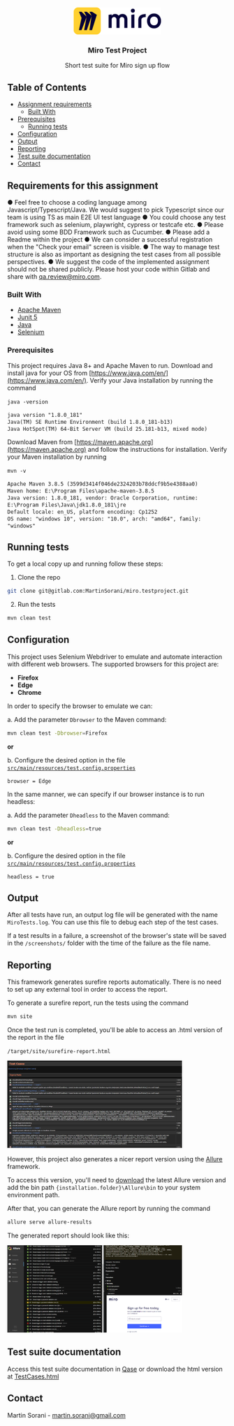 
<br />
<p align="center">
  <a href="https://gitlab.com/MartinSorani/miro.testproject">
    <img src="images/logo.png" alt="Logo" width="200" height="62">
  </a>

  <h3 align="center">Miro Test Project</h3>

  <p align="center">
    Short test suite for Miro sign up flow
  </p>



## Table of Contents

* [Assignment requirements](#requirements-for-this-assignment)
  * [Built With](#built-with)
* [Prerequisites](#prerequisites)
  * [Running tests](#running-tests)
* [Configuration](#configuration)
* [Output](#output)
* [Reporting](#reporting)
* [Test suite documentation](#test-suite-documentation)
* [Contact](#contact)



## Requirements for this assignment

● Feel free to choose a coding language among Javascript/Typescript/Java. We
would suggest to pick Typescript since our team is using TS as main E2E UI test
language
● You could choose any test framework such as selenium, playwright, cypress or
testcafe etc.
● Please avoid using some BDD Framework such as Cucumber.
● Please add a Readme within the project
● We can consider a successful registration when the "Check your email" screen is
visible.
● The way to manage test structure is also as important as designing the test
cases from all possible perspectives.
● We suggest the code of the implemented assignment should not be shared
publicly. Please host your code within Gitlab and share with qa.review@miro.com.


### Built With

* [Apache Maven](https://maven.apache.org)
* [Junit 5](https://junit.org/junit5/)
* [Java](https://www.java.com/en/)
* [Selenium](https://www.selenium.dev/)

### Prerequisites

This project requires Java 8+ and Apache Maven to run.
Download and install java for your OS from [https://www.java.com/en/](https://www.java.com/en/).
Verify your Java installation by running the command

`java -version`
~~~
java version "1.8.0_181"
Java(TM) SE Runtime Environment (build 1.8.0_181-b13)
Java HotSpot(TM) 64-Bit Server VM (build 25.181-b13, mixed mode)
~~~

Download Maven from [https://maven.apache.org](https://maven.apache.org) and follow the instructions for installation.
Verify your Maven installation by running

`mvn -v`
~~~
Apache Maven 3.8.5 (3599d3414f046de2324203b78ddcf9b5e4388aa0)
Maven home: E:\Program Files\apache-maven-3.8.5
Java version: 1.8.0_181, vendor: Oracle Corporation, runtime: E:\Program Files\Java\jdk1.8.0_181\jre
Default locale: en_US, platform encoding: Cp1252
OS name: "windows 10", version: "10.0", arch: "amd64", family: "windows"
~~~

## Running tests

To get a local copy up and running follow these steps:

1. Clone the repo
```sh
git clone git@gitlab.com:MartinSorani/miro.testproject.git
```
2. Run the tests
```sh
mvn clean test
```


## Configuration

This project uses Selenium Webdriver to emulate and automate interaction with different web browsers.
The supported browsers for this project are:
- **Firefox**
- **Edge**
- **Chrome**

In order to specify the browser to emulate we can:

a. Add the parameter `Dbrowser` to the Maven command:

```sh
mvn clean test -Dbrowser=Firefox
```
**or**

b. Configure the desired option in the file [`src/main/resources/test.config.properties`](src/main/resources/test.config.properties)

~~~
browser = Edge
~~~

In the same manner, we can specify if our browser instance is to run headless:

a. Add the parameter `Dheadless` to the Maven command:

```sh
mvn clean test -Dheadless=true
```
**or**

b. Configure the desired option in the file [`src/main/resources/test.config.properties`](src/main/resources/test.config.properties)

~~~
headless = true
~~~

## Output

After all tests have run, an output log file will be generated with the name `MiroTests.log`. You can use this file to debug each step of the test cases.

If a test results in a failure, a screenshot of the browser's state will be saved in the `/screenshots/` folder with the time of the failure as the file name.

## Reporting

This framework generates surefire reports automatically. There is no need to set up any external tool in order to access the report.

To generate a surefire report, run the tests using the command

```sh
mvn site
```
Once the test run is completed, you'll be able to access an .html version of the report in the file 

`/target/site/surefire-report.html`

<img src="images/surefire-report.sample.png" alt="surefire-report" width="400" height="200">

However, this project also generates a nicer report version using the [Allure](https://github.com/allure-framework/allure2) framework.

To access this version, you'll need to [download](https://github.com/allure-framework/allure2/releases) the latest Allure version and add the bin path `{installation.folder}\Allure\bin` to your system environment path.

After that, you can generate the Allure report by running the command

```sh
allure serve allure-results
```

The generated report should look like this:

<img src="images/allure-report.sample.png" alt="allure-report" width="400" height="200">

## Test suite documentation

Access this test suite documentation in [Qase](https://app.qase.io/project/MTP?view=1&suite=4) or download the html version at [TestCases.html](./documents/TestCases.html)

## Contact

Martin Sorani - [martin.sorani@gmail.com](mailto:martin.sorani@gmail.com)


